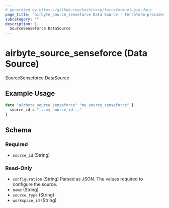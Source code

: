 ```yaml
---
# generated by https://github.com/hashicorp/terraform-plugin-docs
page_title: "airbyte_source_senseforce Data Source - terraform-provider-airbyte"
subcategory: ""
description: |-
  SourceSenseforce DataSource
---
```


# airbyte_source_senseforce (Data Source)

SourceSenseforce DataSource

## Example Usage

```terraform
data "airbyte_source_senseforce" "my_source_senseforce" {
  source_id = "...my_source_id..."
}
```

<!-- schema generated by tfplugindocs -->
## Schema

### Required

- `source_id` (String)

### Read-Only

- `configuration` (String) Parsed as JSON.
The values required to configure the source.
- `name` (String)
- `source_type` (String)
- `workspace_id` (String)


